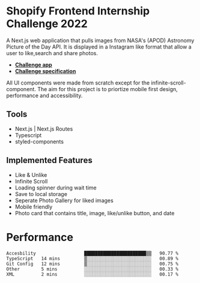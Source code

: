 # Shopify Frontend Internship Challenge 2022


A Next.js web application that pulls images from NASA's (APOD) Astronomy Picture of the Day API. It is displayed in a Instagram like format that allow a user to like,search and share photos. 

- [**Challenge app**](https://spacestagram-livid.vercel.app/)
- [**Challenge specification**](https://docs.google.com/document/d/13zXpyrC2yGxoLXKktxw2VJG2Jw8SdUfliLM-bYQLjqE/edit)

All UI components were made from scratch except for the infinite-scroll-component. 
The aim for this project is to priortize mobile first design, performance and accessibility. 

## Tools

- Next.js | Next.js Routes
- Typescript
- styled-components


## Implemented Features

- Like & Unlike  
- Infinite Scroll
- Loading spinner during wait time
- Save to local storage 
- Seperate Photo Gallery for liked images
- Mobile friendly
- Photo card that contains title, image, like/unlike button, and date

# Performance
<!--START_SECTION:waka-->
```text
Accesbility                  ███████████████████████▒▒   90.77 % 
TypeScript   14 mins         ▒░░░░░░░░░░░░░░░░░░░░░░░░   00.89 % 
Git Config   12 mins         ▒░░░░░░░░░░░░░░░░░░░░░░░░   00.75 % 
Other        5 mins          ░░░░░░░░░░░░░░░░░░░░░░░░░   00.33 % 
XML          2 mins          ░░░░░░░░░░░░░░░░░░░░░░░░░   00.17 % 
```
